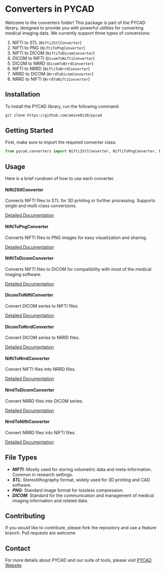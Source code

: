 # Converters in PYCAD

Welcome to the converters folder! This package is part of the PYCAD library, designed to provide you with powerful utilities for converting medical imaging data. We currently support three types of conversions:

1. NIFTI to STL (`Nifti2StlConverter`)
2. NIFTI to PNG (`NiftiToPngConverter`)
3. NIFTI to DICOM (`NiftiToDicomConverter`)
4. DICOM to NIFTI (`DicomToNiftiConverter`)
5. DICOM to NRRD (`DicomToNrrdConverter`)
6. NIFTI to NRRD (`NiftiToNrrdConverter`)
7. NRRD to DICOM (`NrrdToDicomConverter`)
8. NRRD to NIFTI (`NrrdToNiftiConverter`)

## Installation
To install the PYCAD library, run the following command:

```bash
git clone https://github.com/amine0110/pycad
```

## Getting Started
First, make sure to import the required converter class:

```Python
from pycad.converters import Nifti2StlConverter, NiftiToPngConverter, NiftiToDicomConverter
```

## Usage
Here is a brief rundown of how to use each converter.

#### **Nifti2StlConverter**

Converts NIFTI files to STL for 3D printing or further processing. Supports single and multi-class conversions.

[Detailed Documentation](https://github.com/amine0110/pycad/blob/main/docs/converters/nifti_to_stl.md)

#### **NiftiToPngConverter**

Converts NIFTI files to PNG images for easy visualization and sharing.

[Detailed Documentation](https://github.com/amine0110/pycad/blob/main/docs/converters/nifti_to_png.md)

#### **NiftiToDicomConverter**

Converts NIFTI files to DICOM for compatibility with most of the medical imaging software.

[Detailed Documentation](https://github.com/amine0110/pycad/blob/main/docs/converters/nifti_to_dicom.md)

#### **DicomToNiftiConverter**

Convert DICOM series to NIFTI files.

[Detailed Documentation](https://github.com/amine0110/pycad/blob/main/docs/converters/dicom_to_nifti.md)

#### **DicomToNrrdConverter**

Convert DICOM series to NRRD files.

[Detailed Documentation](https://github.com/amine0110/pycad/blob/main/docs/converters/dicom_to_nrrd.md)

#### **NiftiToNrrdConverter**

Convert NIFTI files into NRRD files.

[Detailed Documentation](https://github.com/amine0110/pycad/blob/main/docs/converters/nifti_to_nrrd.md)

#### **NrrdToDicomConverter**

Convert NRRD files into DICOM series.

[Detailed Documentation](https://github.com/amine0110/pycad/blob/main/docs/converters/nrrd_to_dicom.md)

#### **NrrdToNiftiConverter**

Convert NRRD files into NIFTI files.

[Detailed Documentation](https://github.com/amine0110/pycad/blob/main/docs/converters/nrrd_to_nifti.md)

## File Types
- ***NIFTI***: Mostly used for storing volumetric data and meta-information. Common in research settings.
- ***STL***: Stereolithography format, widely used for 3D printing and CAD software.
- ***PNG***: Standard image format for lossless compression.
- ***DICOM***: Standard for the communication and management of medical imaging information and related data.

## Contributing
If you would like to contribute, please fork the repository and use a feature branch. Pull requests are welcome.

## Contact
For more details about PYCAD and our suite of tools, please visit [PYCAD Website](https://pycad.co/)